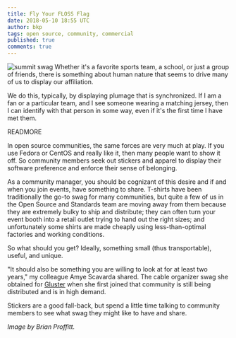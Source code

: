 ```yaml
---
title: Fly Your FLOSS Flag
date: 2018-05-10 18:55 UTC
author: bkp
tags: open source, community, commercial
published: true
comments: true
---
```


![summit swag](blog/swag.jpg) Whether it's a favorite sports team, a school, or just a group of friends, there is something about human nature that seems to drive many of us to display our affiliation.

We do this, typically, by displaying plumage that is synchronized. If I am a fan or a particular team, and I see someone wearing a matching jersey, then I can identify with that person in some way, even if it's the first time I have met them.

READMORE

In open source communities, the same forces are very much at play. If you use Fedora or CentOS and really like it, then many people want to show it off. So community members seek out stickers and apparel to display their software preference and enforce their sense of belonging. 

As a community manager, you should be cognizant of this desire and if and when you join events, have something to share. T-shirts have been traditionally the go-to swag for many communities, but quite a few of us in the Open Source and Standards team are moving away from them because they are extremely bulky to ship and distribute; they can often turn your event booth into a retail outlet trying to hand out the right sizes; and unfortunately some shirts are made cheaply using less-than-optimal factories and working conditions.

So what should you get? Ideally, something small (thus transportable), useful, and unique.

"It should also be something you are willing to look at for at least two years," my colleague Amye Scavarda shared. The cable organizer swag she obtained for [Gluster](https://www.gluster.org) when she first joined that community is still being distributed and is in high demand.

Stickers are a good fall-back, but spend a little time talking to community members to see what swag they might like to have and share.

*Image by Brian Proffitt.*
